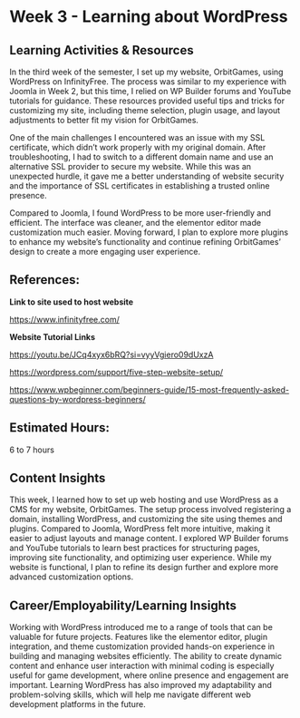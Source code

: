 # **Week 3 - Learning about WordPress**

## **Learning Activities & Resources**

In the third week of the semester, I set up my website, OrbitGames, using WordPress on InfinityFree. The process was similar to my experience with Joomla in Week 2, but this time, I relied on WP Builder forums and YouTube tutorials for guidance. These resources provided useful tips and tricks for customizing my site, including theme selection, plugin usage, and layout adjustments to better fit my vision for OrbitGames.

One of the main challenges I encountered was an issue with my SSL certificate, which didn’t work properly with my original domain. After troubleshooting, I had to switch to a different domain name and use an alternative SSL provider to secure my website. While this was an unexpected hurdle, it gave me a better understanding of website security and the importance of SSL certificates in establishing a trusted online presence.

Compared to Joomla, I found WordPress to be more user-friendly and efficient. The interface was cleaner, and the elementor editor made customization much easier. Moving forward, I plan to explore more plugins to enhance my website’s functionality and continue refining OrbitGames’ design to create a more engaging user experience.


## **References:**

**Link to site used to host website**

https://www.infinityfree.com/

**Website Tutorial Links**

https://youtu.be/JCq4xyx6bRQ?si=vyyVgiero09dUxzA

https://wordpress.com/support/five-step-website-setup/

https://www.wpbeginner.com/beginners-guide/15-most-frequently-asked-questions-by-wordpress-beginners/

## **Estimated Hours:**

6 to 7 hours

## **Content Insights**

This week, I learned how to set up web hosting and use WordPress as a CMS for my website, OrbitGames. The setup process involved registering a domain, installing WordPress, and customizing the site using themes and plugins. Compared to Joomla, WordPress felt more intuitive, making it easier to adjust layouts and manage content. I explored WP Builder forums and YouTube tutorials to learn best practices for structuring pages, improving site functionality, and optimizing user experience. While my website is functional, I plan to refine its design further and explore more advanced customization options.

## **Career/Employability/Learning Insights**

Working with WordPress introduced me to a range of tools that can be valuable for future projects. Features like the elementor editor, plugin integration, and theme customization provided hands-on experience in building and managing websites efficiently. The ability to create dynamic content and enhance user interaction with minimal coding is especially useful for game development, where online presence and engagement are important. Learning WordPress has also improved my adaptability and problem-solving skills, which will help me navigate different web development platforms in the future.